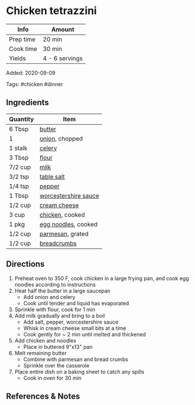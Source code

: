 # Chicken tetrazzini

| Info      | Amount         |
| --------- | -------------- |
| Prep time | 20 min         |
| Cook time | 30 min         |
| Yields    | 4 - 6 servings |

Added: 2020-09-09

Tags: #chicken #dinner

## Ingredients

| Quantity | Item                                                              |
| -------- | ----------------------------------------------------------------- |
| 6 Tbsp   | [butter](../_ingredients/butter.md)                               |
| 1        | [onion](../_ingredients/onion.md), chopped                        |
| 1 stalk  | [celery](../_ingredients/celery.md)                               |
| 3 Tbsp   | [flour](../_ingredients/flour.md)                                 |
| 7/2 cup  | [milk](../_ingredients/milk.md)                                   |
| 3/2 tsp  | [table salt](../_ingredients/table%20salt.md)                     |
| 1/4 tsp  | [pepper](../_ingredients/pepper.md)                               |
| 1 Tbsp   | [worcestershire sauce](../_ingredients/worcestershire%20sauce.md) |
| 1/2 cup  | [cream cheese](../_ingredients/cream%20cheese.md)                 |
| 3 cup    | [chicken](../_ingredients/chicken.md), cooked                     |
| 1 pkg    | [egg noodles](../_ingredients/egg-noodles.md), cooked             |
| 1/2 cup  | [parmesan](../_ingredients/parmesan.md), grated                   |
| 1/2 cup  | [breadcrumbs](../_ingredients/breadcrumbs.md)                     |

## Directions

1. Preheat oven to 350 F, cook chicken in a large frying pan, and cook egg noodles according to instructions
2. Heat half the butter in a large saucepan
   * Add onion and celery
   * Cook until tender and liquid has evaporated
3. Sprinkle with flour, cook for 1 min
4. Add milk gradually and bring to a boil
   * Add salt, pepper, worcestershire sauce
   * Whisk in cream cheese small bits at a time
   * Cook gently for ~ 2 min until melted and thickened
5. Add chicken and noodles
   * Place in buttered 9"x13" pan
6. Melt remaining butter
   * Combine with parmesan and bread crumbs
   * Sprinkle over the casserole
7. Place entire dish on a baking sheet to catch any spills
   * Cook in oven for 30 min

## References & Notes

[^1]: Original recipe: Wendy McNeil

[^2]: Be sure not to brown the vegetables after adding flour
